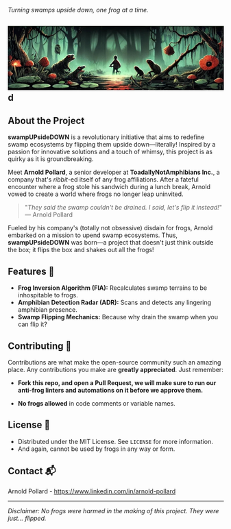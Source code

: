 
*Turning swamps upside down, one frog at a time.*

![swampUPsideDOWN Banner](banner_v2.jpg)
d
---

## About the Project

**swampUPsideDOWN** is a revolutionary initiative that aims to redefine swamp ecosystems by flipping them upside down—literally! Inspired by a passion for innovative solutions and a touch of whimsy, this project is as quirky as it is groundbreaking.

Meet **Arnold Pollard**, a senior developer at **ToadallyNotAmphibians Inc.**, a company that's *ribbit*-ed itself of any frog affiliations. After a fateful encounter where a frog stole his sandwich during a lunch break, Arnold vowed to create a world where frogs no longer leap uninvited.

> "*They said the swamp couldn't be drained. I said, let's flip it instead!*"  
> — Arnold Pollard

Fueled by his company's (totally not obsessive) disdain for frogs, Arnold embarked on a mission to upend swamp ecosystems. Thus, **swampUPsideDOWN** was born—a project that doesn't just think outside the box; it flips the box and shakes out all the frogs!

## Features 🌟

- **Frog Inversion Algorithm (FIA):** Recalculates swamp terrains to be inhospitable to frogs.
- **Amphibian Detection Radar (ADR):** Scans and detects any lingering amphibian presence.
- **Swamp Flipping Mechanics:** Because why drain the swamp when you can flip it?

## Contributing 🤝

Contributions are what make the open-source community such an amazing place. Any contributions you make are **greatly appreciated**. Just remember:

- **Fork this repo, and open a Pull Request, we will make sure to run our anti-frog linters and automations on it before we approve them.**

- **No frogs allowed** in code comments or variable names.

## License 📄

- Distributed under the MIT License. See `LICENSE` for more information.
- And again, cannot be used by frogs in any way or form.


## Contact 📬

Arnold Pollard - https://www.linkedin.com/in/arnold-pollard

---

*Disclaimer: No frogs were harmed in the making of this project. They were just... flipped.*
